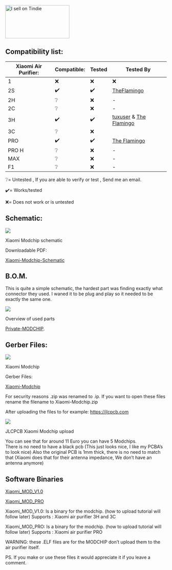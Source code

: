 <a href="https://www.tindie.com/stores/theflamingo/?ref=offsite_badges&utm_source=sellers_TheFlamingo&utm_medium=badges&utm_campaign=badge_large"><img src="https://d2ss6ovg47m0r5.cloudfront.net/badges/tindie-larges.png" alt="I sell on Tindie" width="200" height="104"></a>



## Compatibility list:

|   Xiaomi Air Purifier:         |Compatible:	| Tested| Tested By                         
|----------------|-------------------------------|-----------------------------|-----------------------------|
|1|❌|❌|❌
|2S|✔️|✔️|[TheFlamingo](https://github.com/Flamingo-tech)    
|2H|❔|❌|-
|2C|❔|❌|-       
|3H|✔️|✔️| [tuxuser](https://github.com/tuxuser) & [The Flamingo](https://github.com/Flamingo-tech)
|3C|❔|❌|
|PRO|✔️|✔️|  [The Flamingo](https://github.com/Flamingo-tech)    
|PRO H|❔|❌|-
|MAX|❔|❌|-
|F1|❔|❌|-

❔= Untested , If you are able to verify or test , Send me an email.

✔️= Works/tested

❌= Does not work or is untested


## Schematic:

![](https://flamingo-tech.nl/wp-content/uploads/2021/07/image-30.png)

Xiaomi Modchip schematic

Downloadable PDF:

[Xiaomi-Modchip-Schematic](https://flamingo-tech.nl/wp-content/uploads/2021/07/Xiaomi-Modchip-Schematic-1.pdf)
## B.O.M.

This is quite a simple schematic, the hardest part was finding exactly what connector they used. I waned it to be plug and play so it needed to be exactly the same one.

![](https://flamingo-tech.nl/wp-content/uploads/2021/07/image-31-1024x167.png)

Overview of used parts

[Private-MODCHIP](https://flamingo-tech.nl/wp-content/uploads/2021/07/Private-MODCHIP-1.xlsx).

## Gerber Files:

![](https://flamingo-tech.nl/wp-content/uploads/2021/07/image-32-1024x513.png)

Xiaomi Modchip

Gerber Files:  

[Xiaomi-Modchip](https://flamingo-tech.nl/wp-content/uploads/2021/07/Xiaomi-Modchip.ip)

For security reasons .zip was renamed to .ip. If you want to open these files rename the filename to Xiaomi-Modchip.zip

After uploading the files to for example:  [h](https://jlcpcb.com/)[ttps://jlcpcb.com](https://jlcpcb.com/)

![](https://flamingo-tech.nl/wp-content/uploads/2021/07/image-33-1024x365.png)

JLCPCB Xiaomi Modchip upload

You can see that for around 11 Euro you can have 5 Modchips.  
There is no need to have a black pcb (This just looks nice, I like my PCBA’s to look nice) Also the original PCB is 1mm thick, there is no need to match that (Xiaomi does that for their antenna impedance, We don’t have an antenna anymore)

## Software Binaries

[Xiaomi_MOD_V1.0](https://flamingo-tech.nl/wp-content/uploads/2021/07/Xiaomi_MOD_V1.0-2.elf)

[Xiaomi_MOD_PRO](https://flamingo-tech.nl/wp-content/uploads/2021/07/Xiaomi_MOD_PRO.elf)

Xiaomi_MOD_V1.0: Is a binary for the modchip. (how to upload tutorial will follow later) Supports : Xiaomi air purifier 3H and 3C

Xiaomi_MOD_PRO: Is a binary for the modchip. (how to upload tutorial will follow later) Supports : Xiaomi air purifier PRO

WARNING: these .ELF files are for the MODCHIP don’t upload them to the air purifier itself.

PS. If you make or use these files it would appreciate it if you leave a comment.
